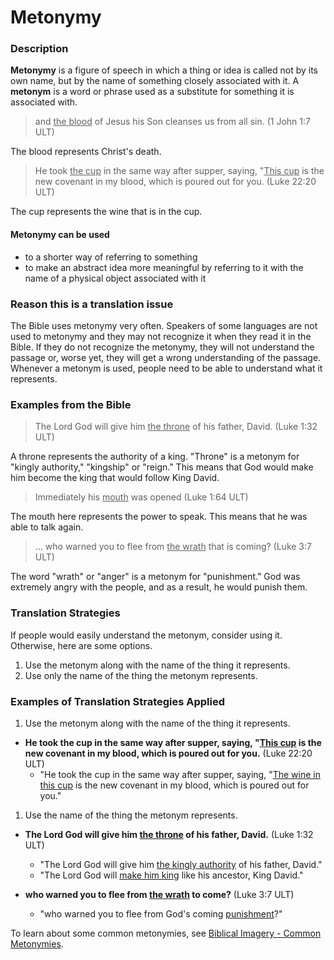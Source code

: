 # Metonymy #


### Description

**Metonymy** is a figure of speech in which a thing or idea is called not by its own name, but by the name of something closely associated with it. A **metonym** is a word or phrase used as a substitute for something it is associated with.
>and <u>the blood</u> of Jesus his Son cleanses us from all sin. (1 John 1:7 ULT)

The blood represents Christ's death.
>He took <u>the cup</u> in the same way after supper, saying, "<u>This cup</u> is the new covenant in my blood, which is poured out for you. (Luke 22:20 ULT)

The cup represents the wine that is in the cup.

#### Metonymy can be used

* to a shorter way of referring to something
* to make an abstract idea more meaningful by referring to it with the name of a physical object associated with it

### Reason this is a translation issue

The Bible uses metonymy very often. Speakers of some languages are not used to metonymy and they may not recognize it when they read it in the Bible. If they do not recognize the metonymy, they will not understand the passage or, worse yet, they will get a wrong understanding of the passage. Whenever a metonym is used, people need to be able to understand what it represents.

### Examples from the Bible

>The Lord God will give him <u>the throne</u> of his father, David.  (Luke 1:32 ULT)

A throne represents the authority of a king. "Throne" is a metonym for "kingly authority," "kingship" or "reign." This means that God would make him become the king that would follow King David.
>Immediately his <u>mouth</u> was opened (Luke 1:64 ULT)

The mouth here represents the power to speak. This means that he was able to talk again.
> ... who warned you to flee from <u>the wrath</u> that is coming?  (Luke 3:7 ULT)

The word "wrath" or "anger" is a metonym for "punishment." God was extremely angry with the people, and as a result, he would punish them.

### Translation Strategies

If people would easily understand the metonym, consider using it. Otherwise, here are some options.

1. Use the metonym along with the name of the thing it represents.
1. Use only the name of the thing the metonym represents.

### Examples of Translation Strategies Applied

1. Use the metonym along with the name of the thing it represents.

  * **He took the cup in the same way after supper, saying, "<u>This cup</u> is the new covenant in my blood, which is poured out for you.** (Luke 22:20 ULT)
      * "He took the cup in the same way after supper, saying, "<u>The wine in this cup</u> is the new covenant in my blood, which is poured out for you."

1. Use the name of the thing the metonym represents.

  * **The Lord God will give him <u>the throne</u>  of his father, David.**  (Luke 1:32 ULT)
      * "The Lord God will give him <u>the kingly authority</u> of his father, David."
      * "The Lord God will <u>make him king</u> like his ancestor, King David."

  * **who warned you to flee from <u>the wrath</u>  to come?**  (Luke 3:7 ULT)
      * "who warned you to flee from God's coming <u>punishment</u>?"


To learn about some common metonymies, see [Biblical Imagery - Common Metonymies](../bita-part2/01.md).

